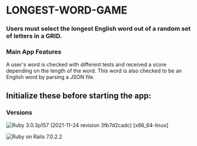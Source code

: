 # LONGEST-WORD-GAME

### Users must select the longest English word out of a random set of letters in a GRID.

### Main App Features
A user's word is checked with different tests and received a score depending on the length of the word.
This word is also checked to be an English word by parsing a JSON file.


## Initialize these before starting the app:

### Versions

![Ruby](https://img.shields.io/badge/Ruby-CC342D?style=for-the-badge&logo=ruby&logoColor=white) 3.0.3p157 (2021-11-24 revision 3fb7d2cadc) [x86_64-linux]

![Ruby on Rails](https://img.shields.io/badge/Ruby_on_Rails-CC0000?style=for-the-badge&logo=ruby-on-rails&logoColor=white) 7.0.2.2
